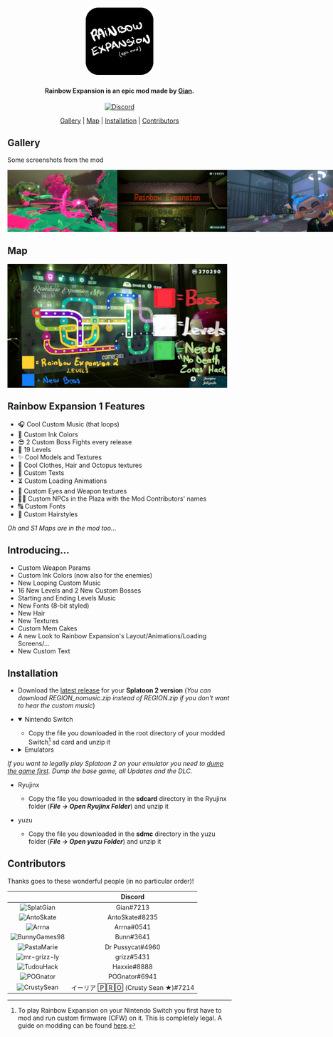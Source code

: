 <h1 align="center"><img src="/img/logo.png" alt="Rainbow Expansion" style="max-width: 250px; width: 30%;"></h1>

<h4 align="center">Rainbow Expansion is an epic mod made by <a href="https://www.youtube.com/channel/UCvrS0vtrdIogrVnvWGuq_5w">Gian</a>.</h4>

<p align="center">
	<a href="https://discord.com/invite/NuVYYFYYVg">
		<img src="https://img.shields.io/discord/830880503884284025?style=for-the-badge&label=Gian%27s%20Server&logo=discord&logoColor=white" alt="Discord">
	</a>
</p>

<p align="center">
	<a href="#gallery">Gallery</a> |
	<a href="#map">Map</a> |
	<a href="#installation">Installation</a> |
	<a href="#contributors">Contributors</a>
</p>

## Gallery

Some screenshots from the mod

<p style="display: flex; justify-content: space-evenly;">
	<img src="/img/screenshot.png" alt="Rainbow Expansion screenshot" style="max-width: 400px; width: 49%;">
	<img src="/img/screenshot1.png" alt="Rainbow Expansion screenshot" style="max-width: 400px; width: 49%;">
	<img src="/img/screenshot2.png" alt="Rainbow Expansion screenshot" style="max-width: 400px; width: 49%;">
	<img src="/img/screenshot3.png" alt="Rainbow Expansion screenshot" style="max-width: 400px; width: 49%;">
</p>

## Map

<p style="display: flex;">
	<img src="/img/map.png" alt="Rainbow Expansion map" style="max-width: 800px; width: 98%;">
</p>

## Rainbow Expansion 1 Features

- 🎧 Cool Custom Music (that loops)
- 🎨 Custom Ink Colors
- 😎 2 Custom Boss Fights every release
- 🗿 19 Levels
- ✨ Cool Models and Textures
- 👕 Cool Clothes, Hair and Octopus textures
- 📄 Custom Texts
- ⏳ Custom Loading Animations
- 👀 Custom Eyes and Weapon textures
- 🧑‍💻 Custom NPCs in the Plaza with the Mod Contributors' names
- 🔠 Custom Fonts
- 💈 Custom Hairstyles

*Oh and S1 Maps are in the mod too...*

## Introducing...

- Custom Weapon Params
- Custom Ink Colors (now also for the enemies)
- New Looping Custom Music
- 16 New Levels and 2 New Custom Bosses
- Starting and Ending Levels Music
- New Fonts (8-bit styled)
- New Hair
- New Textures
- Custom Mem Cakes
- A new Look to Rainbow Expansion's Layout/Animations/Loading Screens/...
- New Custom Text

## Installation

- Download the [latest release](https://github.com/SplatGian/Rainbow-Expansion/releases/latest) for your **Splatoon 2 version** (*You can download REGION_nomusic.zip instead of REGION.zip if you don't want to hear the custom music*)

- <details open>
  <summary>Nintendo Switch</summary>

  - Copy the file you downloaded in the root directory of your modded Switch[^1] sd card and unzip it

  </details>

- <details>
  <summary>Emulators</summary>
  
*If you want to legally play Splatoon 2 on your emulator you need to [dump the game first](https://suchmememanyskill.github.io/guides/switchdumpguide/). Dump the base game, all Updates and the DLC.*

  - Ryujinx
    - Copy the file you downloaded in the **sdcard** directory in the Ryujinx folder (***File -> Open Ryujinx Folder***) and unzip it

  - yuzu
    - Copy the file you downloaded in the **sdmc** directory in the yuzu folder (***File -> Open yuzu Folder***) and unzip it

  </details>

## Contributors

Thanks goes to these wonderful people (in no particular order)!

|   | Discord |
|:-:|:-------:|
|![SplatGian](https://avatars.githubusercontent.com/u/70701405?s=64)|Gian#7213|
|![AntoSkate](https://avatars.githubusercontent.com/u/36473846?s=64)|AntoSkate#8235|
|![Arrna](https://avatars.githubusercontent.com/u/92673710?s=64)|Arrna#0541|
|![BunnyGames98](https://avatars.githubusercontent.com/u/77182138?s=64)|Bunn#3641|
|![PastaMarie](https://avatars.githubusercontent.com/u/93050901?s=64)|Dr Pussycat#4960|
|![mr-grizz-ly](https://avatars.githubusercontent.com/u/93011379?s=64)|grizz#5431|
|![TudouHack](https://avatars.githubusercontent.com/u/97150065?s=64)|Haxxie#8888|
|![POGnator](https://cdn.discordapp.com/avatars/671419359058722826/85b323b25973afc8bf20d6b79fcb4981.webp?size=64)|POGnator#6941|
|![CrustySean](https://avatars.githubusercontent.com/u/59363047?s=64)|イーリア 🄿🅁🄾 (Crusty Sean ★)#7214|

[^1]: To play Rainbow Expansion on your Nintendo Switch you first have to mod and run custom firmware (CFW) on it. This is completely legal. A guide on modding can be found [here](https://rentry.org/SwitchHackingIsEasy). 
